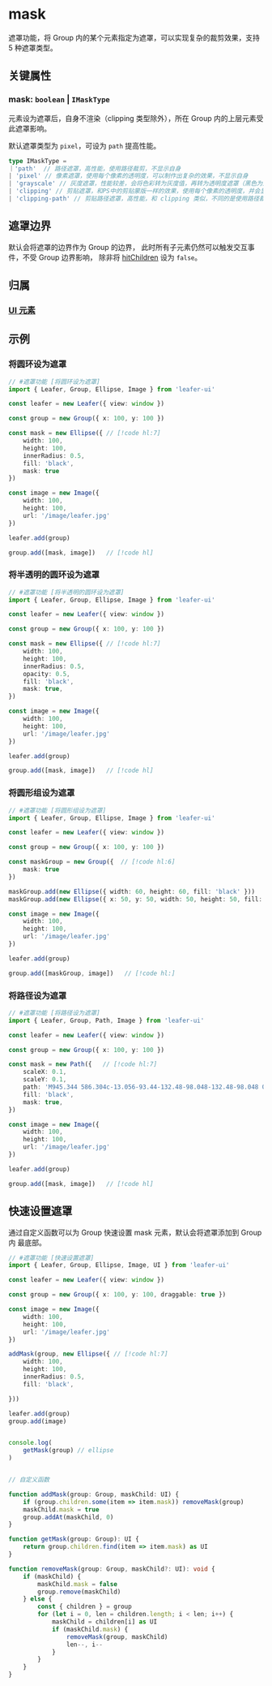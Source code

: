 <script setup>
import Case from '/component/Case.vue'
</script>

# mask

遮罩功能，将 Group 内的某个元素指定为遮罩，可以实现复杂的裁剪效果，支持 5 种遮罩类型。

<case name="Mask" editor=false></case>

## 关键属性

### mask: `boolean` | `IMaskType`

元素设为遮罩后，自身不渲染（clipping 类型除外），所在 Group 内的上层元素受此遮罩影响。

默认遮罩类型为 `pixel`，可设为 `path` 提高性能。

```ts
type IMaskType =
｜'path'  // 路径遮罩，高性能，使用路径裁剪，不显示自身
| 'pixel' // 像素遮罩，使用每个像素的透明度，可以制作出复杂的效果，不显示自身
| 'grayscale' // 灰度遮罩，性能较差，会将色彩转为灰度值，再转为透明度遮罩（黑色为透明，白色为不透明），不显示自身
| 'clipping' // 剪贴遮罩，和PS中的剪贴蒙版一样的效果，使用每个像素的透明度，并会显示自身
| 'clipping-path' // 剪贴路径遮罩，高性能，和 clipping 类似，不同的是使用路径裁剪

```

## 遮罩边界

默认会将遮罩的边界作为 Group 的边界， 此时所有子元素仍然可以触发交互事件，不受 Group 边界影响， 除非将 [hitChildren](./hit.md#hitchildren-boolean) 设为 `false`。

## 归属

### [UI 元素](/reference/display/UI.md)

## 示例

<case name="Mask" index=0 editor=false></case>

### 将圆环设为遮罩

```ts
// #遮罩功能 [将圆环设为遮罩]
import { Leafer, Group, Ellipse, Image } from 'leafer-ui'

const leafer = new Leafer({ view: window })

const group = new Group({ x: 100, y: 100 })

const mask = new Ellipse({ // [!code hl:7]
    width: 100,
    height: 100,
    innerRadius: 0.5,
    fill: 'black',
    mask: true
})

const image = new Image({
    width: 100,
    height: 100,
    url: '/image/leafer.jpg'
})

leafer.add(group)

group.add([mask, image])   // [!code hl]
```

<case name="Mask" index=1 editor=false></case>

### 将半透明的圆环设为遮罩

```ts
// #遮罩功能 [将半透明的圆环设为遮罩]
import { Leafer, Group, Ellipse, Image } from 'leafer-ui'

const leafer = new Leafer({ view: window })

const group = new Group({ x: 100, y: 100 })

const mask = new Ellipse({ // [!code hl:7]
    width: 100,
    height: 100,
    innerRadius: 0.5,
    opacity: 0.5,
    fill: 'black',
    mask: true,
})

const image = new Image({
    width: 100,
    height: 100,
    url: '/image/leafer.jpg'
})

leafer.add(group)

group.add([mask, image])   // [!code hl]
```

<case name="Mask" index=2 editor=false></case>

### 将圆形组设为遮罩

```ts
// #遮罩功能 [将圆形组设为遮罩]
import { Leafer, Group, Ellipse, Image } from 'leafer-ui'

const leafer = new Leafer({ view: window })

const group = new Group({ x: 100, y: 100 })

const maskGroup = new Group({  // [!code hl:6]
    mask: true
})

maskGroup.add(new Ellipse({ width: 60, height: 60, fill: 'black' }))
maskGroup.add(new Ellipse({ x: 50, y: 50, width: 50, height: 50, fill: 'black' }))

const image = new Image({
    width: 100,
    height: 100,
    url: '/image/leafer.jpg'
})

leafer.add(group)

group.add([maskGroup, image])   // [!code hl:]
```

<case name="Mask" index=5 editor=false></case>

### 将路径设为遮罩

```ts
// #遮罩功能 [将路径设为遮罩]
import { Leafer, Group, Path, Image } from 'leafer-ui'

const leafer = new Leafer({ view: window })

const group = new Group({ x: 100, y: 100 })

const mask = new Path({   // [!code hl:7]
    scaleX: 0.1,
    scaleY: 0.1,
    path: 'M945.344 586.304c-13.056-93.44-132.48-98.048-132.48-98.048 0-29.888-39.808-47.424-39.808-47.424L201.664 440.832c-36.736 0-42.112 51.264-42.112 51.264 7.68 288 181.44 382.976 181.44 382.976l299.456 0c42.88-31.36 101.888-122.56 101.888-122.56 9.216 3.072 72.768-0.832 97.984-6.144C865.6 740.992 958.336 679.68 945.344 586.304zM365.568 825.28c-145.472-105.664-130.944-328.576-130.944-328.576l80.448 0c-44.416 126.4 43.648 285.696 55.872 307.904C383.232 826.816 365.568 825.28 365.568 825.28zM833.472 694.272c-37.568 22.272-65.152 7.68-65.152 7.68 39.04-54.4 42.112-159.296 42.112-159.296 6.848 2.304 12.288-26.048 61.312 23.744C920.768 616.128 871.04 672.064 833.472 694.272z M351.68 129.856c0 0-119.424 72.832-44.416 140.928 75.008 68.16 68.16 93.44 24.512 153.216 0 0 81.92-41.344 71.168-104.192s-89.6-94.208-72.768-137.792C347.136 138.304 351.68 129.856 351.68 129.856z M615.232 91.648c0 0-119.488 72.832-44.352 140.928 74.944 68.16 68.032 93.44 24.448 153.216 0 0 81.984-41.344 71.232-104.192-10.688-62.784-89.6-94.208-72.832-137.792C610.624 100.032 615.232 91.648 615.232 91.648z M491.136 64c0 0-74.304 6.144-88.128 78.144C389.248 214.144 435.968 240.96 471.936 276.992 507.904 312.96 492.608 380.352 452.032 427.904c0 0 72.768-25.344 89.6-94.976 16.832-69.76-17.344-94.272-52.8-134.784C453.312 157.504 456.64 83.968 491.136 64z',
    fill: 'black',
    mask: true,
})

const image = new Image({
    width: 100,
    height: 100,
    url: '/image/leafer.jpg'
})

leafer.add(group)

group.add([mask, image])   // [!code hl]
```

## 快速设置遮罩

<case name="Mask" index=0 editor=false></case>

通过自定义函数可以为 Group 快速设置 mask 元素，默认会将遮罩添加到 Group 内 最底部。

```ts
// #遮罩功能 [快速设置遮罩]
import { Leafer, Group, Ellipse, Image, UI } from 'leafer-ui'

const leafer = new Leafer({ view: window })

const group = new Group({ x: 100, y: 100, draggable: true })

const image = new Image({
    width: 100,
    height: 100,
    url: '/image/leafer.jpg'
})

addMask(group, new Ellipse({ // [!code hl:7]
    width: 100,
    height: 100,
    innerRadius: 0.5,
    fill: 'black',

}))

leafer.add(group)
group.add(image)


console.log(
    getMask(group) // ellipse
)


// 自定义函数

function addMask(group: Group, maskChild: UI) {
    if (group.children.some(item => item.mask)) removeMask(group)
    maskChild.mask = true
    group.addAt(maskChild, 0)
}

function getMask(group: Group): UI {
    return group.children.find(item => item.mask) as UI
}

function removeMask(group: Group, maskChild?: UI): void {
    if (maskChild) {
        maskChild.mask = false
        group.remove(maskChild)
    } else {
        const { children } = group
        for (let i = 0, len = children.length; i < len; i++) {
            maskChild = children[i] as UI
            if (maskChild.mask) {
                removeMask(group, maskChild)
                len--, i--
            }
        }
    }
}
```
